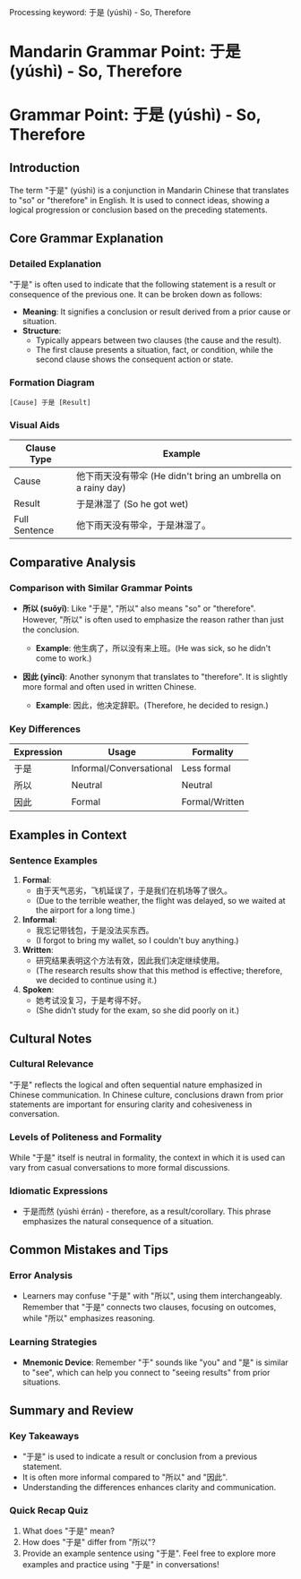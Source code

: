 Processing keyword: 于是 (yúshì) - So, Therefore
# Mandarin Grammar Point: 于是 (yúshì) - So, Therefore
# Grammar Point: 于是 (yúshì) - So, Therefore
## Introduction
The term "于是" (yúshì) is a conjunction in Mandarin Chinese that translates to "so" or "therefore" in English. It is used to connect ideas, showing a logical progression or conclusion based on the preceding statements. 
## Core Grammar Explanation
### Detailed Explanation
"于是" is often used to indicate that the following statement is a result or consequence of the previous one. It can be broken down as follows:
- **Meaning**: It signifies a conclusion or result derived from a prior cause or situation.
- **Structure**: 
  - Typically appears between two clauses (the cause and the result).
  - The first clause presents a situation, fact, or condition, while the second clause shows the consequent action or state.
### Formation Diagram
```plaintext
[Cause] 于是 [Result]
```
### Visual Aids
| Clause Type  | Example                             |
|--------------|-------------------------------------|
| Cause        | 他下雨天没有带伞 (He didn't bring an umbrella on a rainy day) |
| Result       | 于是淋湿了 (So he got wet)        |
| Full Sentence| 他下雨天没有带伞，于是淋湿了。      |
## Comparative Analysis
### Comparison with Similar Grammar Points
- **所以 (suǒyǐ)**: Like "于是", "所以" also means "so" or "therefore". However, "所以" is often used to emphasize the reason rather than just the conclusion. 
  - **Example**: 他生病了，所以没有来上班。(He was sick, so he didn't come to work.)
  
- **因此 (yīncǐ)**: Another synonym that translates to "therefore". It is slightly more formal and often used in written Chinese.
  - **Example**: 因此，他决定辞职。(Therefore, he decided to resign.)
### Key Differences
| Expression | Usage                 | Formality         |
|------------|----------------------|-------------------|
| 于是       | Informal/Conversational | Less formal       |
| 所以       | Neutral              | Neutral            |
| 因此       | Formal               | Formal/Written     |
## Examples in Context
### Sentence Examples
1. **Formal**: 
   - 由于天气恶劣，飞机延误了，于是我们在机场等了很久。
   - (Due to the terrible weather, the flight was delayed, so we waited at the airport for a long time.)
2. **Informal**:
   - 我忘记带钱包，于是没法买东西。
   - (I forgot to bring my wallet, so I couldn't buy anything.)
3. **Written**:
   - 研究结果表明这个方法有效，因此我们决定继续使用。
   - (The research results show that this method is effective; therefore, we decided to continue using it.)
4. **Spoken**:
   - 她考试没复习，于是考得不好。
   - (She didn’t study for the exam, so she did poorly on it.)
## Cultural Notes
### Cultural Relevance
"于是" reflects the logical and often sequential nature emphasized in Chinese communication. In Chinese culture, conclusions drawn from prior statements are important for ensuring clarity and cohesiveness in conversation. 
### Levels of Politeness and Formality
While "于是" itself is neutral in formality, the context in which it is used can vary from casual conversations to more formal discussions. 
### Idiomatic Expressions
- 于是而然 (yúshì érrán) - therefore, as a result/corollary. This phrase emphasizes the natural consequence of a situation.
## Common Mistakes and Tips
### Error Analysis
- Learners may confuse "于是" with "所以", using them interchangeably. Remember that "于是" connects two clauses, focusing on outcomes, while "所以" emphasizes reasoning.
  
### Learning Strategies
- **Mnemonic Device**: Remember "于" sounds like "you" and "是" is similar to "see", which can help you connect to "seeing results" from prior situations.
## Summary and Review
### Key Takeaways
- "于是" is used to indicate a result or conclusion from a previous statement.
- It is often more informal compared to "所以" and "因此".
- Understanding the differences enhances clarity and communication.
### Quick Recap Quiz
1. What does "于是" mean?
2. How does "于是" differ from "所以"?
3. Provide an example sentence using "于是".
Feel free to explore more examples and practice using "于是" in conversations!
